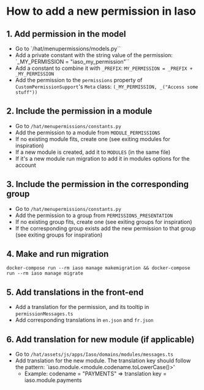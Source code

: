 # How to add a new permission in Iaso

## 1. Add permission in the model

- Go to `/hat/menupermissions/models.py``
- Add a private constant with the string value of the permission: `_MY_PERMISSION = "iaso_my_permission"``
- Add a constant to combine it with `_PREFIX`: `MY_PERMISSION = _PREFIX + _MY_PERMISSION`
- Add the permission to the `permissions` property of `CustomPermissionSupport`'s `Meta` class: `(_MY_PERMISSION, _("Access some stuff"))`

## 2. Include the permission in a module

- Go to `/hat/menupermissions/constants.py`
- Add the permission to a module from `MODULE_PERMISSIONS`
- If no existing module fits, create one (see exiting modules for inspiration)
- If a new module is created, add it to `MODULES` (in the same file)
- If it's a new module run migration to add it in modules options for the account

## 3. Include the permission in the corresponding group
- Go to `/hat/menupermissions/constants.py`
- Add the permission to a group from `PERMISSIONS_PRESENTATION`
- If no existing group fits, create one (see exiting groups for inspiration)
- If the corresponding group exists add the new permission to that group (see exiting groups for inspiration)

## 4. Make and run migration

`docker-compose run --rm iaso manage makemigration && docker-compose run --rm iaso manage migrate`

## 5. Add translations in the front-end

- Add a translation for the permission, and its tooltip in `permissionMessages.ts`
- Add corresponding translations in `en.json` and `fr.json`

## 6. Add translation for new module (if applicable)

- Go to `/hat/assets/js/apps/Iaso/domains/modules/messages.ts`
- Add translation for the new module. The translation key should follow the pattern: `iaso.module.<module.codename.toLowerCase()>' 
    - Example: codename = "PAYMENTS" => translation key = iaso.module.payments